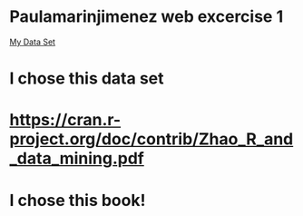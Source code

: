 # Paulamarinjimenez web excercise 1
<a href="https://github.com/datasets/covid-19.git"> My Data Set </a>
# I chose this data set
# https://cran.r-project.org/doc/contrib/Zhao_R_and_data_mining.pdf
# I chose this book!
